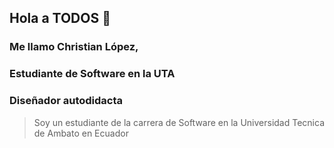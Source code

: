 ## Hola a TODOS 👋
### Me llamo Christian López, 
### Estudiante de Software en la UTA
### Diseñador autodidacta
> Soy un estudiante de la carrera de Software en la Universidad Tecnica de Ambato en Ecuador

<!--
**ChrisitanLP/ChrisitanLP** is a ✨ _special_ ✨ repository because its `README.md` (this file) appears on your GitHub profile.

Here are some ideas to get you started:

- 🔭 I’m currently working on ...
- 🌱 I’m currently learning ...
- 👯 I’m looking to collaborate on ...
- 🤔 I’m looking for help with ...
- 💬 Ask me about ...
- 📫 How to reach me: ...
- 😄 Pronouns: ...
- ⚡ Fun fact: ...
-->
